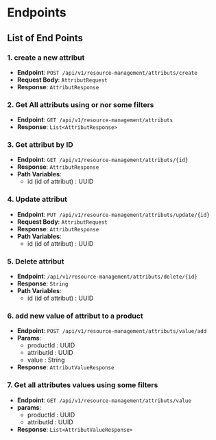 # Endpoints

## List of End Points

### 1. create a new attribut

- **Endpoint**: `POST /api/v1/resource-management/attributs/create`
- **Request Body**: `AttributRequest`
- **Response**: `AttributResponse`

### 2. Get All attributs using or nor some filters

- **Endpoint**: `GET /api/v1/resource-management/attributs`
- **Response**: `List<AttributResponse>`

### 3. Get attribut by ID

- **Endpoint**: `GET /api/v1/resource-management/attributs/{id}`
- **Response**: `AttributResponse`
- **Path Variables**:
  - id (id of attribut) : UUID

### 4. Update attribut

- **Endpoint**: `PUT /api/v1/resource-management/attributs/update/{id}`
- **Request Body**: `AttributRequest`
- **Response**: `AttributResponse`
- **Path Variables**:
  - id (id of attribut) : UUID

### 5. Delete attribut

- **Endpoint**: `/api/v1/resource-management/attributs/delete/{id}`
- **Response**: `String`
- **Path Variables**:
  - id (id of attribut) : UUID

### 6. add new value of attribut to a product

- **Endpoint**: `POST /api/v1/resource-management/attributs/value/add`
- **Params**: 
  - productId : UUID
  - attributId : UUID
  - value : String
- **Response**: `AttributValueResponse`

### 7. Get all attributes values using some filters

- **Endpoint**: `GET /api/v1/resource-management/attributs/value`
- **params**:
  - productId : UUID
  - attributId : UUID
- **Response**: `List<AttributValueResponse>`
